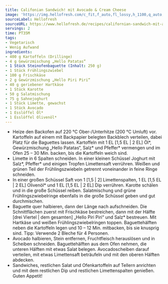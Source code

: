 ```yaml
---
title: Califonian Sandwich! mit Avocado & Cream Cheese
image: 'https://img.hellofresh.com/c_fit,f_auto,fl_lossy,h_1100,q_auto,w_2600/hellofresh_s3/image/californian-sandwich-mit-avocado-cream-cheese-8aca59bc.jpg'
sourceLabel: Hellofresh
sourceURL: https://www.hellofresh.de/recipes/californian-sandwich-mit-avocado-cream-cheese-61b8dd466c387564454936ab
servings: 2
time: PT35M
tags:
- Vegetarisch
- Wenig Aufwand
ingredients:
- 400 g Kartoffeln (Drillinge)
- 4 g Gewürzmischung „Hello Patatas“
- 1 Stück Steinofenbaguette (Inhalt: 250 g)
- 1 Stück Frühlingszwiebel
- 100 g Frischkäse
- 2 g Gewürzmischung „Hello Piri Piri“
- 40 g geriebener Hartkäse
- 1 Stück Karotte
- 50 g Salatmischung
- 75 g Sahnejoghurt
- 1 Stück Limette, gewachst
- 1 Stück Avocado
- 1 Esslöffel Öl*
- 1 Esslöffel Olivenöl*
---
```


- Heize den Backofen auf 220 °C Ober-/Unterhitze (200 °C Umluft) vor. Kartoffeln auf einem mit Backpapier belegten Backblech verteilen, dabei Platz für die Baguettes lassen. Kartoffeln mit 1 EL [1,5 EL | 2 EL] Öl\*, Gewürzmischung „Hello Patatas“, Salz\* und Pfeffer\* vermengen und im Ofen 25 – 30 Min. backen, bis die Kartoffeln weich sind.
- Limette in 6 Spalten schneiden. In einer kleinen Schüssel Joghurt mit Salz\*, Pfeffer\* und einigen Tropfen Limettensaft verrühren. Weißen und grünen Teil der Frühlingszwiebeln getrennt voneinander in feine Ringe schneiden.
- In einer großen Schüssel Saft von 1 [1,5 | 2] Limettenspalten, 1 EL [1,5 EL | 2 EL] Olivenöl\* und 1 EL [1,5 EL | 2 EL] Dip verrühren. Karotte schälen und in die große Schüssel reiben. Salatmischung und grüne Frühlingszwiebelringe ebenfalls in die große Schüssel geben und gut durchmischen.
- Baguette quer halbieren, dann der Länge nach aufschneiden. Die Schnittflächen zuerst mit Frischkäse bestreichen, dann mit der Hälfte [drei Viertel | dem gesamten] „Hello Piri Piri“ und Salz\* bestreuen. Mit Hartkäse und weißen Frühlingszwiebelringen toppen. Baguettehälften neben die Kartoffeln legen und 10 – 12 Min. mitbacken, bis sie knusprig sind. Tipp: Verwende 2 Bleche für 4 Personen.
- Avocado halbieren, Stein entfernen, Fruchtfleisch herauslösen und in Scheiben schneiden. Baguettehälften aus dem Ofen nehmen, die unteren Hälften mit etwas Salat belegen. Avocadoscheiben darauf verteilen, mit etwas Limettensaft beträufeln und mit den oberen Hälften abdecken.
- Sandwiches, restlichen Salat und Ofenkartoffeln auf Tellern anrichten und mit dem restlichen Dip und restlichen Limettenspalten genießen. Guten Appetit!
